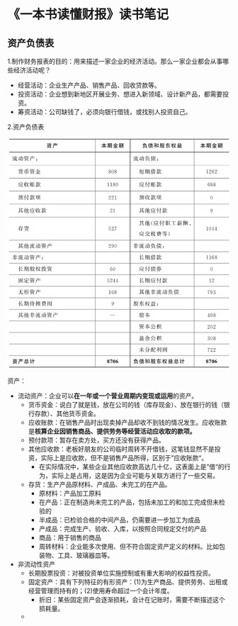 # 《一本书读懂财报》读书笔记

## 资产负债表

1.制作财务报表的目的：用来描述一家企业的经济活动。那么一家企业都会从事哪些经济活动呢？

- 经营活动：企业生产产品、销售产品、回收贷款等。
- 投资活动：企业想到新地区开展业务、想进入新领域、设计新产品，都需要投资。
- 筹资活动：公司缺钱了，必须向银行借钱，或找别人投资自己。

2.资产负债表

![资产负债表例子](./images/资产负债表例子.jpg)

资产：

- 流动资产：企业可以**在一年或一个营业周期内变现或运用**的资产。
  - 货币资金：说白了就是钱，放在公司的钱（库存现金）、放在银行的钱（银行存款）、其他货币资金。
  - 应收账款：在销售产品时出现卖掉产品却收不到钱的情况发生。应收账款是**核算企业因销售商品、提供劳务等经营活动应收取的款项。**
  - 预付款项：暂存在卖方处，买方还没有获得产品。
  - 其他应收款：老板好朋友的公司临时周转不开借钱，这笔钱显然不是投资，实际上是应收款，但不是销售产品所得，区别于”应收账款“。
    - 在实际情况中，某些企业其他应收款高达几十亿，这表面上是”借“的行为，实际上是占用，这是因为企业可能与关联方进行了一些交易。
  - 存货：生产产品原材料、产成品、未完工的在产品。
    - 原材料：产品加工原料
    - 在产品：正在制造尚未完工的产品，包括未加工的和加工完成但未检验的
    - 半成品：已检验合格的中间产品，仍需要进一步加工为成品
    - 产成品：完成生产、验收、入库，以按照合同规定交付的产品
    - 商品：用于销售的商品
    - 周转材料：企业能多次使用、但不符合固定资产定义的材料。比如包装物、工具、玻璃器皿等。
- 非流动性资产
  - 长期股票投资：对被投资单位实施控制或有重大影响的权益性投资。
  - 固定资产：具有下列特征的有形资产：(1)为生产商品、提供劳务、出租或经营管理而持有的；(2)使用寿命超过一个会计年度。
    - 折旧：某些固定资产会逐渐损耗，会计在记账时，需要不断描述这个损耗量。
  - 
